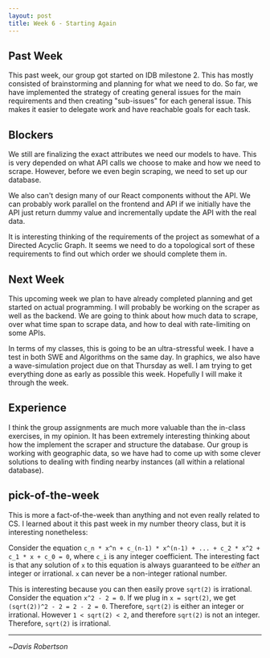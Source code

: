 ```yaml
---
layout: post
title: Week 6 - Starting Again
---
```


## Past Week

This past week, our group got started on IDB milestone 2. This has mostly consisted of
brainstorming and planning for what we need to do. So far, we have implemented the strategy
of creating general issues for the main requirements and then creating "sub-issues" for each
general issue. This makes it easier to delegate work and have reachable goals for each task.

## Blockers

We still are finalizing the exact attributes we need our models to have. This is very
depended on what API calls we choose to make and how we need to scrape. However, before
we even begin scraping, we need to set up our database.

We also can't design many of our React components without the API. We can probably work
parallel on the frontend and API if we initially have the API just return dummy value
and incrementally update the API with the real data.

It is interesting thinking of the requirements of the project as somewhat of a Directed
Acyclic Graph. It seems we need to do a topological sort of these requirements to find out
which order we should complete them in.

## Next Week

This upcoming week we plan to have already completed planning and get started on actual programming.
I will probably be working on the scraper as well as the backend. We are going to think
about how much data to scrape, over what time span to scrape data, and how to deal with 
rate-limiting on some APIs.

In terms of my classes, this is going to be an ultra-stressful week. I have a test in both
SWE and Algorithms on the same day. In graphics, we also have a wave-simulation project due
on that Thursday as well. I am trying to get everything done as early as possible this week.
Hopefully I will make it through the week.

## Experience

I think the group assignments are much more valuable than the in-class exercises, in my opinion.
It has been extremely interesting thinking about how the implement the scraper and structure the
database. Our group is working with geographic data, so we have had to come up with some clever
solutions to dealing with finding nearby instances (all within a relational database).

## pick-of-the-week

This is more a fact-of-the-week than anything and not even really related to CS. I learned about
it this past week in my number theory class, but it is interesting nonetheless:

Consider the equation `c_n * x^n + c_(n-1) * x^(n-1) + ... + c_2 * x^2 + c_1 * x + c_0 = 0`,
where `c_i` is any integer coefficient. The interesting fact is that any solution of `x` to 
this equation is always guaranteed to be _either_ an integer or irrational. `x` can never be
a non-integer rational number.

This is interesting because you can then easily prove `sqrt(2)` is irrational. Consider the
equation `x^2 - 2 = 0`. If we plug in `x = sqrt(2)`, we get `(sqrt(2))^2 - 2 = 2 - 2 = 0`.
Therefore, `sqrt(2)` is either an integer or irrational. However `1 < sqrt(2) < 2`, and 
therefore `sqrt(2)` is not an integer. Therefore, `sqrt(2)` is irrational.

-------------------------

~_Davis Robertson_



